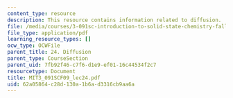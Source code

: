 ```yaml
---
content_type: resource
description: This resource contains information related to diffusion.
file: /media/courses/3-091sc-introduction-to-solid-state-chemistry-fall-2010/62a05864c28d130a1b6ad3316cb9aa6a_MIT3_091SCF09_lec24.pdf
file_type: application/pdf
learning_resource_types: []
ocw_type: OCWFile
parent_title: 24. Diffusion
parent_type: CourseSection
parent_uid: 7fb92f46-c7f6-d1e9-ef01-16c44534f2c7
resourcetype: Document
title: MIT3_091SCF09_lec24.pdf
uid: 62a05864-c28d-130a-1b6a-d3316cb9aa6a
---
```

